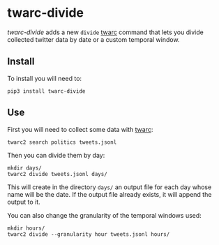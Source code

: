 # twarc-divide

*twarc-divide* adds a new `divide` [twarc] command that
lets you divide collected twitter data by date or a custom temporal window.

## Install

To install you will need to:

```
pip3 install twarc-divide
```

## Use

First you will need to collect some data with [twarc]:
```
twarc2 search politics tweets.jsonl
```

Then you can divide them by day:
```
mkdir days/
twarc2 divide tweets.jsonl days/
```
This will create in the directory `days/` an output file for each day
whose name will be the date.
If the output file already exists, it will append the output to it.

You can also change the granularity of the temporal windows used:
```
mkdir hours/
twarc2 divide --granularity hour tweets.jsonl hours/
```

[twarc]: https://github.com/docnow/twarc
